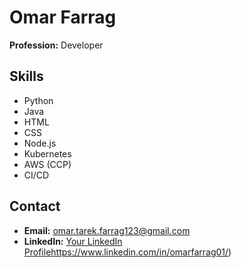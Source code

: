 # Omar Farrag

**Profession:** Developer

## Skills

- Python
- Java
- HTML
- CSS
- Node.js
- Kubernetes
- AWS (CCP)
- CI/CD

## Contact

- **Email:** omar.tarek.farrag123@gmail.com
- **LinkedIn:** [Your LinkedIn Profile](https://www.linkedin.com/in/omarfarrag01/)https://www.linkedin.com/in/omarfarrag01/)
